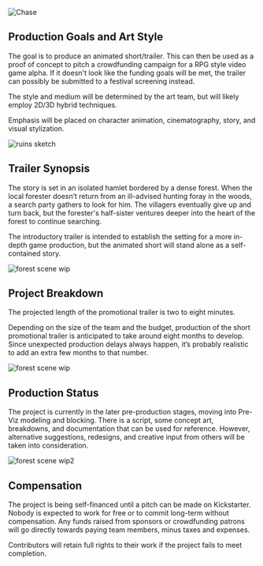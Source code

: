 
![Chase](https://github.com/jcongerkallas1/Folkvangr/blob/master/Images/folkvangr_chase2.jpg)

## Production Goals and Art Style
The goal is to produce an animated short/trailer. This can then be used as a proof of concept to pitch a crowdfunding campaign for a RPG style video game alpha. If it doesn't look like the funding goals will be met, the trailer can possibly be submitted to a festival screening instead.

The style and medium will be determined by the art team, but will likely employ 2D/3D hybrid techniques.

Emphasis will be placed on character animation, cinematography, story, and visual stylization. 

![ruins sketch](https://github.com/jcongerkallas1/Brefhamer/blob/master/Images/monastary_ruins_sketch_small.jpg)

## Trailer Synopsis

The story is set in an isolated hamlet bordered by a dense forest. When the local forester doesn’t return from an ill-advised hunting foray in the woods, a search party gathers to look for him. The villagers eventually give up and turn back, but the forester's half-sister ventures deeper into the heart of the forest to continue searching.

The introductory trailer is intended to establish the setting for a more in-depth game production, but the animated short will stand alone as a self-contained story.

![forest scene wip](https://github.com/jcongerkallas1/Brefhamer/blob/master/Images/forest_scene_WIP_thumbnail.jpg)

## Project Breakdown
The projected length of the promotional trailer is two to eight minutes.

Depending on the size of the team and the budget, production of the short promotional trailer is anticipated to take around eight months to develop. Since unexpected production delays always happen, it’s probably realistic to add an extra few months to that number.

![forest scene wip](https://github.com/jcongerkallas1/Brefhamer/blob/master/Images/unused_forest_thumbnail2.jpg)

## Production Status
The project is currently in the later pre-production stages, moving into Pre-Viz modeling and blocking. There is a script, some concept art, breakdowns, and documentation that can be used for reference. However, alternative suggestions, redesigns, and creative input from others will be taken into consideration.

![forest scene wip2](https://github.com/jcongerkallas1/Brefhamer/blob/master/Images/unused_forest_thumbnail.jpg)
## Compensation

The project is being self-financed until a pitch can be made on Kickstarter. Nobody is expected to work for free or to commit long-term without compensation. Any funds raised from sponsors or crowdfunding patrons will go directly towards paying team members, minus taxes and expenses.

Contributors will retain full rights to their work if the project fails to meet completion.
